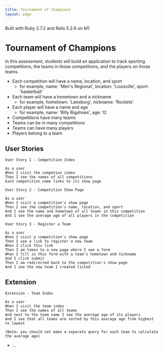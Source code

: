 ```yaml
---
title: Tournament of Champions
layout: page
---
```


Built with Ruby 2.7.2 and Rails 5.2.6 on M1

# Tournament of Champions

In this assessment, students will build an application to track sporting competitions, the teams in those competitions, and the players on those teams.

* Each competition will have a name, location, and sport 
    * for example, name: 'Men's Regional', location: 'Louisville', sport: 'basketball'
* Each team will have a hometown and a nickname
    * for example, hometown: 'Leesburg', nickname: 'Rockets'
* Each player will have a name and age
    * for example, name: 'Billy Bigshoes', age: 12
* Competitions have many teams
* Teams can be in many competitions
* Teams can have many players
* Players belong to a team

## User Stories

```
User Story 1 - Competition Index

As a user
When I visit the competion index
Then I see the names of all competitions
Each competition name links to its show page
```

```
User Story 2 - Competition Show Page

As a user
When I visit a competition's show page
Then I see the competition's name, location, and sport
And I see the name and hometown of all teams in this competition
And I see the average age of all players in the competition
```

```
User Story 3 - Register a Team

As a user
When I visit a competition's show page
Then I see a link to register a new team
When I click this link
Then I am taken to a new page where I see a form
When I fill in this form with a team's hometown and nickname
And I click submit
Then I am redirected back to the competition's show page
And I see the new team I created listed
```

## Extension

```
Extension - Team Index

As a user
When I visit the team index
Then I see the names of all teams
And next to the team name I see the average age of its players
And I see that all teams are sorted by this average age from highest to lowest

(Note: you should not make a separate query for each team to calculate the average age)
```
* ...
